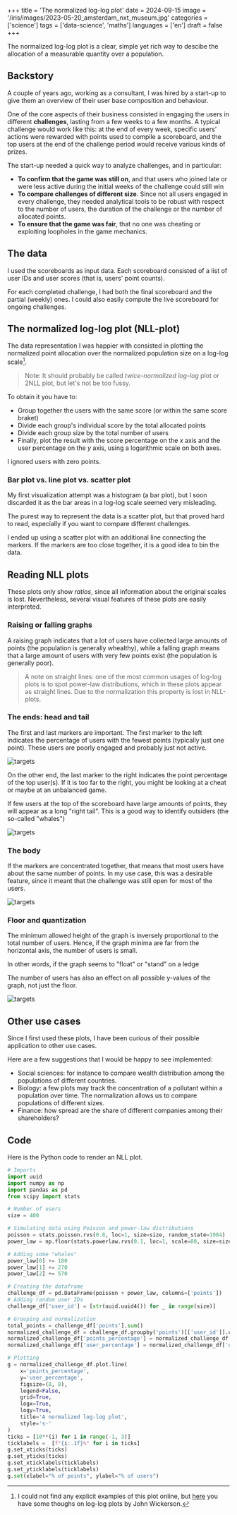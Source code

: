 +++
title = 'The normalized log-log plot'
date = 2024-09-15
image = '/iris/images/2023-05-20_amsterdam_nxt_museum.jpg'
categories = ['science']
tags = ['data-science', 'maths']
languages = ['en']
draft = false
+++

The normalized log-log plot is a clear, simple yet rich way to descibe 
the allocation of a measurable quantity over a population.  

## Backstory

A couple of years ago, working as a consultant, I was hired by a start-up
to give them an overview of their user base composition and behaviour.

One of the core aspects of their business consisted in engaging the users 
in different **challenges**, lasting from a few weeks to a few months. 
A typical challenge would work like this: at the end of every week, 
specific users' actions were rewarded with points used to compile a
scoreboard, and the top users at the end of the challenge period would receive 
various kinds of prizes.

The start-up needed a quick way to analyze challenges, and in particular:
- **To confirm that the game was still on**, and that users who joined late or were less active
during the initial weeks of the challenge could still win
- **To compare challenges of different size**. Since not all users engaged in every
challenge, they needed analytical tools to be robust with respect to the
number of users, the duration of the challenge or the number of allocated
points.
- **To ensure that the game was fair**, that no one was cheating or exploiting 
loopholes in the game mechanics. 

## The data
I used the scoreboards as input data. Each scoreboard consisted of a list
of user IDs and user scores (that is, users' point counts).

For each completed challenge, I had both the final scoreboard and 
the partial (weekly) ones. I could also easily compute the live 
scoreboard for ongoing challenges. 

## The normalized log-log plot (NLL-plot)
The data representation I was happier with consisted in plotting the normalized point
allocation over the normalized population size on a log-log scale[^1].

> Note: It should probably be called *twice-normalized log-log* plot or 2NLL plot, but let's not 
be too fussy.

[^1]: I could not find any explicit examples of this plot online, but [here](https://johnwickerson.wordpress.com/2016/08/06/ratios-on-logarithmic-scales/) you have some thoughs on log-log plots by John Wickerson.

To obtain it you have to:
- Group together the users with the same score (or within the same score braket)
- Divide each group's individual score by the total allocated points
- Divide each group size by the total number of users
- Finally, plot the result with the score percentage on the *x* axis and 
the user percentage on the *y* axis, using a logarithmic scale on both axes.

I ignored users with zero points.

### Bar plot vs. line plot vs. scatter plot
My first visualization attempt was a histogram (a bar plot), but I soon discarded
it as the bar areas in a log-log scale seemed very misleading. 

The purest way to represent the data is a scatter plot, but that proved 
hard to read, especially if you want to compare different challenges.

I ended up using a scatter plot with an additional line connecting the markers.
If the markers are too close together, it is a good idea to bin the data. 

## Reading NLL plots
These plots only show *ratios*, since all information about the original scales is
lost. Nevertheless, several visual features of these plots are easily interpreted.

### Raising or falling graphs
A raising graph indicates that a lot of users have collected large amounts of points 
(the population is generally whealthy),
while a falling graph means that a large amount of users with very few points exist 
(the population is generally poor).

> A note on straight lines: one of the most common usages of log-log plots 
is to spot power-law distributions, which in these plots appear as straight lines. 
Due to the normalization this property is lost in NLL-plots.

### The ends: head and tail
The first and last markers are important. The first marker to the left
indicates the percentage of users with the fewest points (typically just one point).
These users are poorly engaged and probably just not active.

![targets](/images/2024-09-17_unengaged_users.png?size=0.1)

On the other end, the last marker to the right indicates the point
percentage of the top user(s). If it is too far to the right, 
you might be looking at a cheat or maybe at an unbalanced game.

If few users at the top of the scoreboard have large amounts of points,
they will appear as a long "right tail". This is a good way to 
identify outsiders (the so-called "whales")

![targets](/images/2024-09-17_whales.png)

### The body
If the markers are concentrated together, that means that most users
have about the same number of points. In my use case, this was a
desirable feature, since it meant that the challenge was still open for 
most of the users.

![targets](/images/2024-09-17_open_challenge.png)

### Floor and quantization
The minimum allowed height of the graph is inversely proportional to
the total number of users. Hence, if the graph minima are far from the
horizontal axis, the number of users is small.

In other words, if the graph seems to "float" or "stand" on a ledge

The number of users has also an effect on all possible y-values of the graph,
not just the floor.

![targets](/images/2024-09-17_high_floor.png)

## Other use cases

Since I first used these plots, I have been curious of their possible
application to other use cases. 

Here are a few suggestions that I would be happy to see implemented:
- Social sciences: for instance to compare wealth distribution among
the populations of different countries.
- Biology: a few plots may track the concentration of a pollutant
within a population over time. The normalization allows us to compare 
populations of different sizes.
- Finance: how spread are the share of different companies among their shareholders?


## Code

Here is the Python code to render an NLL plot.
```python
# Imports
import uuid
import numpy as np
import pandas as pd
from scipy import stats

# Number of users
size = 400

# Simulating data using Poisson and power-law distributions
poisson = stats.poisson.rvs(0.8, loc=1, size=size, random_state=1984)
power_law = np.floor(stats.powerlaw.rvs(0.1, loc=1, scale=80, size=size, random_state=1984))

# Adding some "whales"
power_law[0] += 180
power_law[1] += 270
power_law[2] += 570

# Creating the dataframe
challenge_df = pd.DataFrame(poisson + power_law, columns=['points'])
# Adding random user IDs
challenge_df['user_id'] = [str(uuid.uuid4()) for _ in range(size)]

# Grouping and normalization
total_points = challenge_df['points'].sum()
normalized_challenge_df = challenge_df.groupby('points')[['user_id']].count().reset_index()
normalized_challenge_df['points_percentage'] = normalized_challenge_df['points'] / total_points * 100
normalized_challenge_df['user_percentage'] = normalized_challenge_df['user_id'] / size * 100

# Plotting
g = normalized_challenge_df.plot.line(
	x='points_percentage', 
    y='user_percentage',
    figsize=(8, 8),
    legend=False,
    grid=True,
    logx=True, 
    logy=True,
    title='A normalized log-log plot',
    style='s-'
)
ticks = [10**(i) for i in range(-1, 3)]
ticklabels =  [f"{i:.1f}%" for i in ticks]
g.set_xticks(ticks)
g.set_yticks(ticks)
g.set_xticklabels(ticklabels)
g.set_yticklabels(ticklabels)
g.set(xlabel="% of points", ylabel="% of users")
```
